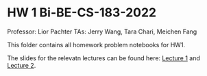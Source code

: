 # HW 1 Bi-BE-CS-183-2022
Professor: Lior Pachter
TAs: Jerry Wang, Tara Chari, Meichen Fang

This folder contains all homework problem notebooks for HW1.

The slides for the relevatn lectures can be found here: [Lecture 1](https://docs.google.com/presentation/d/1S_NuumJpKFUTCconvxmpZL4cdNu4lBxZCrhoS4xI5TI/edit?usp=sharing) and [Lecture 2](https://docs.google.com/presentation/d/1TwdRvvkz39TbDYtGcYyFn5yNi_maODnsFr_QkIKDj58/edit?usp=sharing).



